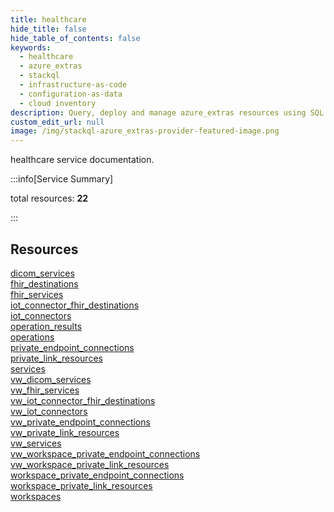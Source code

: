 ```yaml
---
title: healthcare
hide_title: false
hide_table_of_contents: false
keywords:
  - healthcare
  - azure_extras
  - stackql
  - infrastructure-as-code
  - configuration-as-data
  - cloud inventory
description: Query, deploy and manage azure_extras resources using SQL
custom_edit_url: null
image: /img/stackql-azure_extras-provider-featured-image.png
---
```


healthcare service documentation.

:::info[Service Summary]

total resources: __22__  

:::

## Resources
<div class="row">
<div class="providerDocColumn">
<a href="/services/healthcare/dicom_services/">dicom_services</a><br />
<a href="/services/healthcare/fhir_destinations/">fhir_destinations</a><br />
<a href="/services/healthcare/fhir_services/">fhir_services</a><br />
<a href="/services/healthcare/iot_connector_fhir_destinations/">iot_connector_fhir_destinations</a><br />
<a href="/services/healthcare/iot_connectors/">iot_connectors</a><br />
<a href="/services/healthcare/operation_results/">operation_results</a><br />
<a href="/services/healthcare/operations/">operations</a><br />
<a href="/services/healthcare/private_endpoint_connections/">private_endpoint_connections</a><br />
<a href="/services/healthcare/private_link_resources/">private_link_resources</a><br />
<a href="/services/healthcare/services/">services</a><br />
<a href="/services/healthcare/vw_dicom_services/">vw_dicom_services</a>
</div>
<div class="providerDocColumn">
<a href="/services/healthcare/vw_fhir_services/">vw_fhir_services</a><br />
<a href="/services/healthcare/vw_iot_connector_fhir_destinations/">vw_iot_connector_fhir_destinations</a><br />
<a href="/services/healthcare/vw_iot_connectors/">vw_iot_connectors</a><br />
<a href="/services/healthcare/vw_private_endpoint_connections/">vw_private_endpoint_connections</a><br />
<a href="/services/healthcare/vw_private_link_resources/">vw_private_link_resources</a><br />
<a href="/services/healthcare/vw_services/">vw_services</a><br />
<a href="/services/healthcare/vw_workspace_private_endpoint_connections/">vw_workspace_private_endpoint_connections</a><br />
<a href="/services/healthcare/vw_workspace_private_link_resources/">vw_workspace_private_link_resources</a><br />
<a href="/services/healthcare/workspace_private_endpoint_connections/">workspace_private_endpoint_connections</a><br />
<a href="/services/healthcare/workspace_private_link_resources/">workspace_private_link_resources</a><br />
<a href="/services/healthcare/workspaces/">workspaces</a>
</div>
</div>